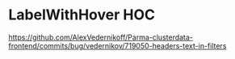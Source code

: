 # LabelWithHover HOC
https://github.com/AlexVedernikoff/Parma-clusterdata-frontend/commits/bug/vedernikov/719050-headers-text-in-filters
